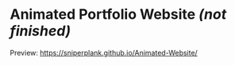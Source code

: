 ﻿# Animated Portfolio Website *(not finished)*

Preview: https://sniperplank.github.io/Animated-Website/
